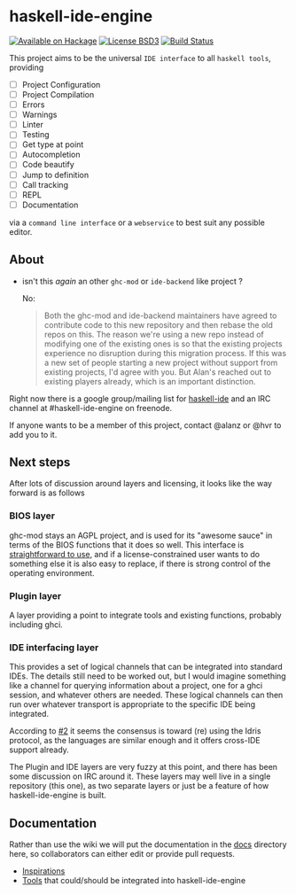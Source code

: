 # haskell-ide-engine
[![Available on Hackage][badge-hackage]][hackage]
[![License BSD3][badge-license]][license]
[![Build Status][badge-travis]][travis]

[badge-travis]: https://travis-ci.org/haskell/haskell-ide-engine.png?branch=master
[travis]: https://travis-ci.org/haskell/haskell-ide-engine
[badge-hackage]: https://img.shields.io/hackage/v/haskell-ide-engine.svg?dummy
[hackage]: https://hackage.haskell.org/package/haskell-ide-engine
[badge-license]: https://img.shields.io/badge/license-BSD3-green.svg?dummy
[license]: https://github.com/haskell/haskell-ide-engine/blob/master/LICENSE


This project aims to be the universal `IDE interface` to all `haskell tools`, providing

 - [ ] Project Configuration
 - [ ] Project Compilation
 - [ ] Errors
 - [ ] Warnings
 - [ ] Linter
 - [ ] Testing
 - [ ] Get type at point
 - [ ] Autocompletion
 - [ ] Code beautify
 - [ ] Jump to definition
 - [ ] Call tracking
 - [ ] REPL
 - [ ] Documentation

 via a `command line interface` or a `webservice` to best suit any possible editor.

## About

 - isn't this _again_ an other `ghc-mod` or `ide-backend` like project ?

    No:

    > Both the ghc-mod and ide-backend maintainers have agreed to contribute code to this new repository and then rebase the old repos on this. The reason we're using a new repo instead of modifying one of the existing ones is so that the existing projects experience no disruption during this migration process. If this was a new set of people starting a new project without support from existing projects, I'd agree with you. But Alan's reached out to existing players already, which is an important distinction.

Right now there is a google group/mailing list for
[haskell-ide](https://groups.google.com/forum/#!forum/haskell-ide) and an
IRC channel at #haskell-ide-engine on freenode.

If anyone wants to be a member of this project, contact @alanz or @hvr to add
you to it.


## Next steps

After lots of discussion around layers and licensing, it looks like the way
forward is as follows

### BIOS layer

ghc-mod stays an AGPL project, and is used for its "awesome sauce" in terms of
the BIOS functions that it does so well. This interface is
[straightforward to use](http://alanz.github.io/haskell%20refactorer/2015/10/02/ghc-mod-for-tooling),
and if a license-constrained user wants to do something else it is also easy to
replace, if there is strong control of the operating environment.

### Plugin layer

A layer providing a point to integrate tools and existing functions, probably
including ghci.

### IDE interfacing layer

This provides a set of logical channels that can be integrated into standard
IDEs. The details still need to be worked out, but I would imagine something
like a channel for querying information about a project, one for a ghci session,
and whatever others are needed. These logical channels can then run over
whatever transport is appropriate to the specific IDE being integrated.

According to [#2](https://github.com/haskell/haskell-ide-engine/issues/2) it seems the
consensus is toward (re) using the Idris protocol, as the languages are similar
enough and it offers cross-IDE support already.

The Plugin and IDE layers are very fuzzy at this point, and there has been some
discussion on IRC around it. These layers may well live in a single repository
(this one), as two separate layers or just be a feature of how
haskell-ide-engine is built.

## Documentation

Rather than use the wiki we will put the documentation in the
[docs](https://github.com/haskell/haskell-ide-engine/tree/master/docs) directory here,
so collaborators can either edit or provide pull requests.

  * [Inspirations](https://github.com/haskell/haskell-ide-engine/blob/master/docs/Inspirations.md)
  * [Tools](https://github.com/haskell/haskell-ide-engine/blob/master/docs/Tools.md) that could/should be integrated into haskell-ide-engine
